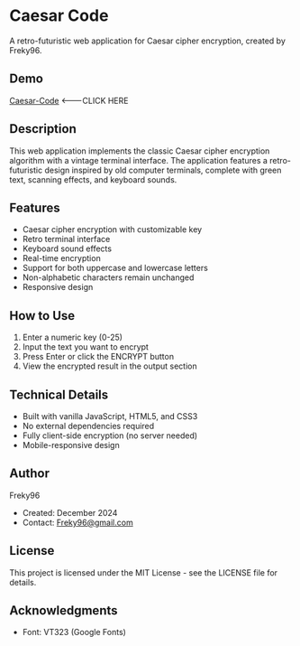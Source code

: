 # Caesar Code

A retro-futuristic web application for Caesar cipher encryption, created by Freky96.

## Demo
[Caesar-Code](https://caesarcode.netlify.app) <---CLICK HERE

## Description
This web application implements the classic Caesar cipher encryption algorithm with a vintage terminal interface. The application features a retro-futuristic design inspired by old computer terminals, complete with green text, scanning effects, and keyboard sounds.

## Features
- Caesar cipher encryption with customizable key
- Retro terminal interface
- Keyboard sound effects
- Real-time encryption
- Support for both uppercase and lowercase letters
- Non-alphabetic characters remain unchanged
- Responsive design

## How to Use
1. Enter a numeric key (0-25)
2. Input the text you want to encrypt
3. Press Enter or click the ENCRYPT button
4. View the encrypted result in the output section

## Technical Details
- Built with vanilla JavaScript, HTML5, and CSS3
- No external dependencies required
- Fully client-side encryption (no server needed)
- Mobile-responsive design

## Author
Freky96
- Created: December 2024
- Contact: Freky96@gmail.com

## License
This project is licensed under the MIT License - see the LICENSE file for details.

## Acknowledgments
- Font: VT323 (Google Fonts)
